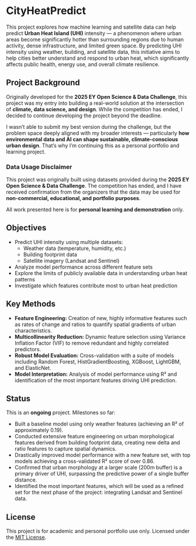 # CityHeatPredict

This project explores how machine learning and satellite data can help predict **Urban Heat Island (UHI)** intensity — a phenomenon where urban areas become significantly hotter than surrounding regions due to human activity, dense infrastructure, and limited green space. By predicting UHI intensity using weather, building, and satellite data, this initiative aims to help cities better understand and respond to urban heat, which significantly affects public health, energy use, and overall climate resilience.

## Project Background

Originally developed for the **2025 EY Open Science & Data Challenge**, this project was my entry into building a real-world solution at the intersection of **climate, data science, and design**. While the competition has ended, I decided to continue developing the project beyond the deadline.

I wasn’t able to submit my best version during the challenge, but the problem space deeply aligned with my broader interests — particularly **how environmental data and AI can shape sustainable, climate-conscious urban design**. That’s why I’m continuing this as a personal portfolio and learning project.

### Data Usage Disclaimer

This project was originally built using datasets provided during the **2025 EY Open Science & Data Challenge**. The competition has ended, and I have received confirmation from the organizers that the data may be used for **non-commercial, educational, and portfolio purposes**.

All work presented here is for **personal learning and demonstration** only.

## Objectives

- Predict UHI intensity using multiple datasets:
  - Weather data (temperature, humidity, etc.)
  - Building footprint data
  - Satellite imagery (Landsat and Sentinel)
- Analyze model performance across different feature sets
- Explore the limits of publicly available data in understanding urban heat patterns
- Investigate which features contribute most to urban heat prediction

## Key Methods

- **Feature Engineering:** Creation of new, highly informative features such as rates of change and ratios to quantify spatial gradients of urban characteristics.
- **Multicollinearity Reduction:** Dynamic feature selection using Variance Inflation Factor (VIF) to remove redundant and highly correlated predictors.
- **Robust Model Evaluation:** Cross-validation with a suite of models including Random Forest, HistGradientBoosting, XGBoost, LightGBM, and ElasticNet.
- **Model Interpretation:** Analysis of model performance using R² and identification of the most important features driving UHI prediction.

## Status

This is an **ongoing** project. Milestones so far:

- Built a baseline model using only weather features (achieving an R² of approximately 0.19).
- Conducted extensive feature engineering on urban morphological features derived from building footprint data, creating new delta and ratio features to capture spatial dynamics.
- Drastically improved model performance with a new feature set, with top models achieving a cross-validated R² score of over 0.86.
- Confirmed that urban morphology at a larger scale (200m buffer) is a primary driver of UHI, surpassing the predictive power of a single buffer distance.
- Identified the most important features, which will be used as a refined set for the next phase of the project: integrating Landsat and Sentinel data.

## License

This project is for academic and personal portfolio use only.
Licensed under the [MIT License](LICENSE).
